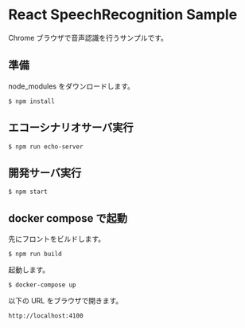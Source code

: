 # React SpeechRecognition Sample

Chrome ブラウザで音声認識を行うサンプルです。

## 準備

node_modules をダウンロードします。

```
$ npm install
```

## エコーシナリオサーバ実行

```
$ npm run echo-server
```

## 開発サーバ実行

```
$ npm start
```

## docker compose で起動

先にフロントをビルドします。

```
$ npm run build
```

起動します。

```
$ docker-compose up
```

以下の URL をブラウザで開きます。

```
http://localhost:4100
```
